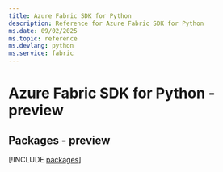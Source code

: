 ```yaml
---
title: Azure Fabric SDK for Python
description: Reference for Azure Fabric SDK for Python
ms.date: 09/02/2025
ms.topic: reference
ms.devlang: python
ms.service: fabric
---
```

# Azure Fabric SDK for Python - preview
## Packages - preview
[!INCLUDE [packages](fabric-index.md)]